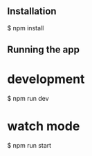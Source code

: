 ## Installation

$  npm install

## Running the app

 # development
$ npm run dev

# watch mode
$ npm run start
